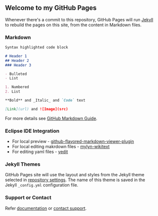## Welcome to my GitHub Pages

Whenever there's a commit to this repository, GitHub Pages will run [Jekyll](https://jekyllrb.com/) to rebuild the pages on this site, from the content in Markdown files.

### Markdown

```markdown
Syntax highlighted code block

# Header 1
## Header 2
### Header 3

- Bulleted
- List

1. Numbered
2. List

**Bold** and _Italic_ and `Code` text

[Link](url) and ![Image](src)
```

For more details see [GitHub Markdown Guide](https://guides.github.com/features/mastering-markdown/).

### Eclipse IDE Integration
- For local preview - [github-flavored-markdown-viewer-plugin](http://marketplace.eclipse.org/content/github-flavored-markdown-viewer-plugin) 
- For local editing makrdown files - [mylyn-wikitext](http://marketplace.eclipse.org/content/mylyn-wikitext)    
- For editing yaml files - [yedit](http://marketplace.eclipse.org/content/yedit) 

### Jekyll Themes

GitHub Pages site will use the layout and styles from the Jekyll theme selected in [repository settings](https://github.com/mjaglan/mjaglan.github.io/settings). The name of this theme is saved in the Jekyll `_config.yml` configuration file.

### Support or Contact

Refer [documentation](https://help.github.com/categories/github-pages-basics/) or [contact support](https://github.com/contact).
